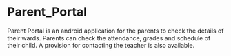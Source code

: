 # Parent_Portal
Parent Portal is an android application for the parents to check the details of their wards. Parents can check the attendance, grades and schedule of their child. A provision for contacting the teacher is also available.
